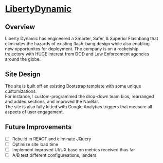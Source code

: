 # [LibertyDynamic](https://libertydynamic.com/)

## Overview
Liberty Dynamic has engineered a Smarter, Safer, & Superior Flashbang that eliminates the hazards of existing flash-bang design while also enabling new opportunites for deployment.  The company is on a rocketship trajectory with HUGE interest from DOD and Law Enforcement agencies around the globe.

## Site Design
The site is built off an existing Bootstrap template with some unique customizations.  
For instance, I custom-programmed the drop-down team bios, rearranged and added sections, and improved the NavBar.  
The site is also fully kitted with Google Analytics triggers that measure all aspects of user engagement.

## Future Improvements
* [ ] Rebuild in REACT and eliminate JQuery
* [ ] Optimize site load time
* [ ] Implement improved UI/UX base on metrics received thus far
* [ ] A/B test different configureations, landers
